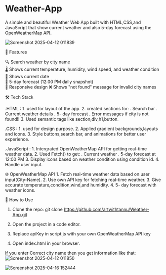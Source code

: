 # Weather-App

A simple and beautiful Weather Web App built with HTML,CSS,and JavaScript that show current weather
and also 5-day forecast using the OpenWeatherMap API.

![Screenshot 2025-04-12 011839](https://github.com/user-attachments/assets/8ab89c2d-8fda-49ae-8a7e-e45561fead83)


🚀 Features

🔍 Search weather by city name  
🌡️ Shows current temperature, humidity, wind speed, and weather condition  
📅 Shows current date  
📆 5-day forecast (12:00 PM daily snapshot)  
🎨 Responsive design 
❌ Shows "not found" message for invalid city names



🛠️ Tech Stack

.HTML :
         1.  used for layout of the app.
         2. created sections for:
            . Search bar
            . Current weather details 
            . 5- day forecast
            . Error messages if city is not found!!
         3. Used semantic tags like section,div,h1,button.
      
.CSS :
      1. used for design purpose.
      2. Applied gradient backgrounds,layouts and icons.
      3. Style buttons,search bar, and animations for better user experience.
      
.JavaScript :
               1. Intergrated OpenWeatherMap API for getting real-time       
                  weather data.
               2. Used Fetch() to get:
                  . Current weather
                  . 5-day forecast at 12:00 PM
               3. Display icons based on weather condition using condition id.
               4. Handle user input.
               
🌐 OpenWeatherMap API 
                     1. Fetch real-time weather data based on user input(City-Name).
                     2. Use own API key for fetching real-time weather. 
                     3. Give accurate temperature,condition,wind,and humidity.
                     4. 5- day forecast with weather icons.

🧪 How to Use
1. Clone the repo:
   git clone https://github.com/artwithtannu/Weather-App.git

2. Open the project in a code editor.
3. Replace apiKey in script.js with your own OpenWeatherMap API key
4. Open index.html in your browser.

If you enter Correct city name then you get information like that:
![Screenshot 2025-04-12 011850](https://github.com/user-attachments/assets/f5218277-f5ba-44f9-a85f-a115ba3f4132)

![Screenshot 2025-04-16 152444](https://github.com/user-attachments/assets/db446f17-dad5-464b-a45c-41aba7846e62)



